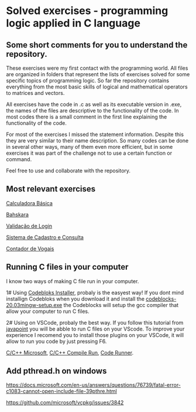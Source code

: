 # Solved exercises - programming logic applied in C language

## Some short comments for you to understand the repository.

These exercises were my first contact with the programming world. All files are organized in folders that represent the lists of exercises solved for some specific topics of programming logic. So far the repository contains everything from the most basic skills of logical and mathematical operators to matrices and vectors.

All exercises have the code in .c as well as its executable version in .exe, the names of the files are descriptive to the functionality of the code.
In most codes there is a small comment in the first line explaining the functionality of the code.

For most of the exercises I missed the statement information. Despite this they are very similar to their name description. So many codes can be done
in several other ways, many of them even more efficient, but in some exercises it was part of the challenge not to use a certain function or command.

Feel free to use and collaborate with the repository.

## Most relevant exercises

[Calculadora Básica](https://github.com/kmefeu/C/blob/master/S1-CLASS-3-FOR-SWITCH-CASE/ex9-calculadora.c)

[Bahskara](https://github.com/kmefeu/C/blob/master/S1-CLASS-3-FOR-SWITCH-CASE/ex8-bahskara.c)

[Validação de Login](https://github.com/kmefeu/C/blob/master/S1-CLASS-5-MATRIZ/ex3-validacao-login.c)

[Sistema de Cadastro e Consulta](https://github.com/kmefeu/C/blob/master/S1-EXAM-2/sistema-pet.c)

[Contador de Vogais](https://github.com/kmefeu/C/blob/master/S2-CLASS-1-MATRIZ/ex2-contador-vogais.c)

## Running C files in your computer

I know two ways of making C file run in your computer.

1# Using [Codebloks Installer](https://www.codeblocks.org/downloads/binaries/), probaly is the easyest way! If you dont mind installign Codebloks when you download it and install the [codeblocks-20.03mingw-setup.exe](https://sourceforge.net/projects/codeblocks/files/Binaries/20.03/Windows/codeblocks-20.03mingw-setup.exe/download) the Codeblocks will setup the gcc compiler that allow your computer to run C files.

2# Using on VSCode, probaly the best way. If you follow this tutorial from [javapoint](https://www.javatpoint.com/how-to-run-a-c-program-in-visual-studio-code) you will be abble to run C files on your VScode. To improve your experience I recomend you to install those plugins on your VSCode, it will allow to run you code by just pressing F6.

[C/C++ Microsoft](https://marketplace.visualstudio.com/items?itemName=ms-vscode.cpptools),
[C/C++ Compile Run](https://marketplace.visualstudio.com/items?itemName=danielpinto8zz6.c-cpp-compile-run),
[Code Runner](https://marketplace.visualstudio.com/items?itemName=formulahendry.code-runner).

## Add pthread.h on windows

https://docs.microsoft.com/en-us/answers/questions/76739/fatal-error-c1083-cannot-open-include-file-39pthre.html

https://github.com/microsoft/vcpkg/issues/3842
